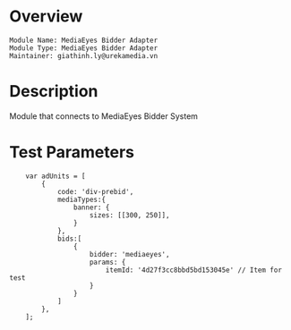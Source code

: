 # Overview

```
Module Name: MediaEyes Bidder Adapter
Module Type: MediaEyes Bidder Adapter
Maintainer: giathinh.ly@urekamedia.vn
```

# Description

Module that connects to MediaEyes Bidder System

# Test Parameters
```
    var adUnits = [
        {
            code: 'div-prebid',
            mediaTypes:{
                banner: {
                    sizes: [[300, 250]],
                }
            },
            bids:[
                {
                    bidder: 'mediaeyes',
                    params: {
                        itemId: '4d27f3cc8bbd5bd153045e' // Item for test
                    }
                }
            ]
        },
    ];
```
